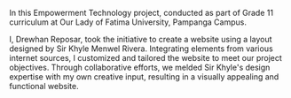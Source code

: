 In this Empowerment Technology project, conducted as part of Grade 11 curriculum at Our Lady of Fatima University, Pampanga Campus.

 I, Drewhan Reposar, took the initiative to create a website using a layout designed by Sir Khyle Menwel Rivera. Integrating elements from various internet sources, I customized and tailored the website to meet our project objectives. Through collaborative efforts, we melded Sir Khyle's design expertise with my own creative input, resulting in a visually appealing and functional website.
